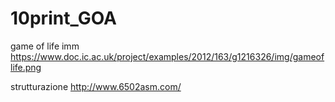# 10print_GOA



game of life imm
https://www.doc.ic.ac.uk/project/examples/2012/163/g1216326/img/gameoflife.png

strutturazione
http://www.6502asm.com/

